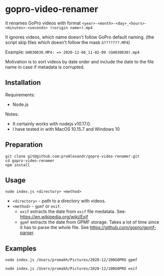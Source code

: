 # gopro-video-renamer

It renames GoPro videos with format
`<year>-<month>-<day>_<hours>-<minutes>-<seconds> (<origin name>).mp4`

It ignores videos, which name doesn't follow GoPro default naming. (the script skip files which doesn't follow the mask `G???????.MP4`)

Example: `GH030030.MP4: => 2020-12-06_11-02-09 (GH030030).mp4`

Motivation is to sort videos by date order and include the
date to the file name in case if metadata is corrupted.

## Installation

Requirements:
* Node.js

Notes:
* It certainly works with nodejs v10.17.0.
* I have tested in with MacOS 10.15.7 and Windows 10

## Preparation

```shell
git clone git@github.com:proAlexandr/gopro-video-renamer.git
cd gopro-video-renamer
npm install
```

## Usage

```shell
node index.js <directory> <method>
```

* `<directory>` - path to a directory with videos.
* `<method>` - `gpmf` or `exif`.
  * `exif` extracts the date from `exif` file medatata. See: https://en.wikipedia.org/wiki/Exif
  * `gpmf` extracts the date from GPMF storage. Takes a lot of time since it has to parse the whole file. See https://github.com/gopro/gpmf-parser.


## Examples

```
node index.js /Users/promakh/Pictures/2020-12/100GOPRO gpmf
```

```
node index.js /Users/promakh/Pictures/2020-12/100GOPRO exif
```